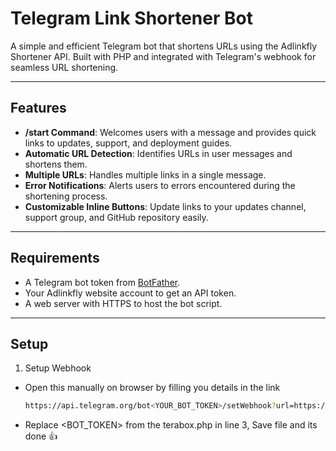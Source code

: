# Telegram Link Shortener Bot  

A simple and efficient Telegram bot that shortens URLs using the Adlinkfly Shortener API. Built with PHP and integrated with Telegram's webhook for seamless URL shortening.

---

## Features  

- **/start Command**: Welcomes users with a message and provides quick links to updates, support, and deployment guides.  
- **Automatic URL Detection**: Identifies URLs in user messages and shortens them.  
- **Multiple URLs**: Handles multiple links in a single message.  
- **Error Notifications**: Alerts users to errors encountered during the shortening process.  
- **Customizable Inline Buttons**: Update links to your updates channel, support group, and GitHub repository easily.  

---

## Requirements  

- A Telegram bot token from [BotFather](https://t.me/BotFather).  
- Your Adlinkfly website account to get an API token.  
- A web server with HTTPS to host the bot script.  

---

## Setup  

1. Setup Webhook
- Open this manually on browser by filling you details in the link
   ```bash
   https://api.telegram.org/bot<YOUR_BOT_TOKEN>/setWebhook?url=https://yourdomain.com/terabox.php
- Replace <BOT_TOKEN> from the terabox.php in line 3, Save file and its done 👍
